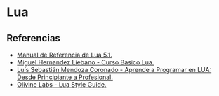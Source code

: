 # Lua

## Referencias

* [Manual de Referencia de Lua 5.1.](https://www.lua.org/manual/5.1/es/)
* [Miguel Hernandez Liebano - Curso Basico Lua.](https://youtube.com/playlist?list=PLZKvFeoJSjNnpuiy_ez9PylW8neFp2-gA)
* [Luís Sebastián Mendoza Coronado - Aprende a Programar en LUA: Desde Principiante a Profesional.](https://www.udemy.com/share/102AUV/)
* [Olivine Labs - Lua Style Guide.](https://github.com/Olivine-Labs/lua-style-guide)
